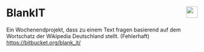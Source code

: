 # BlankIT <img align="right" height="30em" src="https://jhbadge.com/?evt=cgn&year=2016">
Ein Wochenendprojekt, dass zu einem Text fragen basierend auf dem Wortschatz der Wikipedia Deutschland stellt. (Fehlerhaft) https://bitbucket.org/blank_it/
